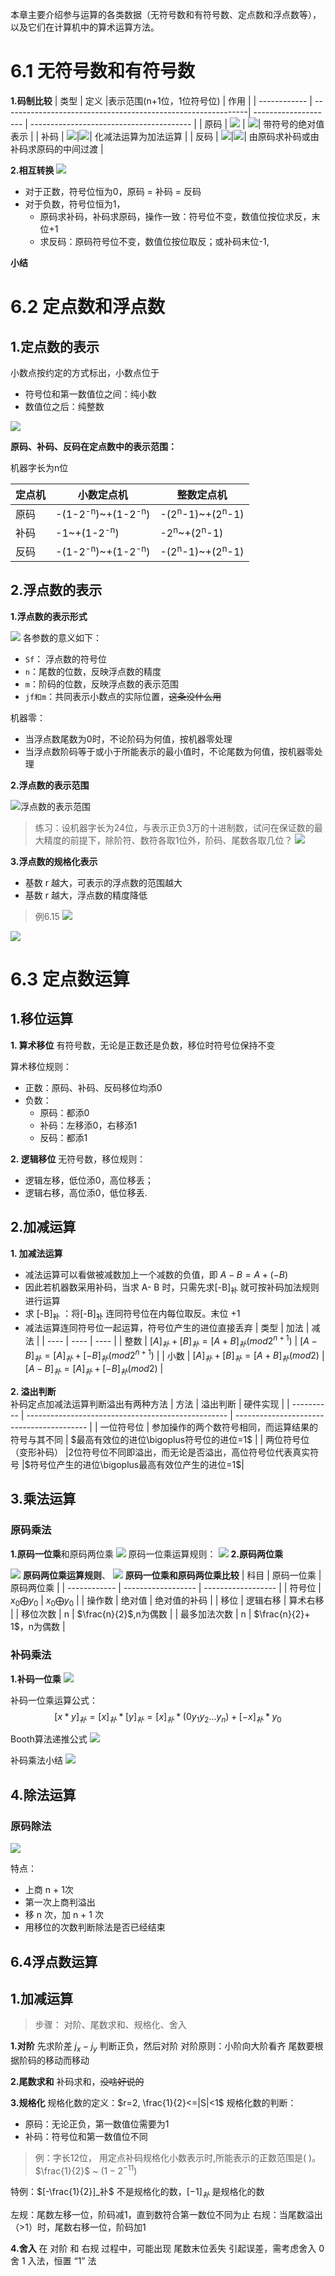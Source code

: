 本章主要介绍参与运算的各类数据（无符号数和有符号数、定点数和浮点数等），以及它们在计算机中的算术运算方法。

# 6.1 无符号数和有符号数

**1.码制比较**
| 类型         | 定义                                                           |表示范围(n+1位，1位符号位)                    | 作用                                     |
| ------------ | -------------------------------------------------------------| -------------------- | ---------------------------------------- |
| 原码         | ![](https://raw.githubusercontent.com/Anlieh/PicBucket/master/202210141309874.png) | ![](https://raw.githubusercontent.com/Anlieh/PicBucket/master/202210141330651.png)| 带符号的绝对值表示                       |
| 补码         | ![](https://raw.githubusercontent.com/Anlieh/PicBucket/master/202210141313600.png)|![](https://raw.githubusercontent.com/Anlieh/PicBucket/master/202210141328964.png)| 化减法运算为加法运算             |
| 反码         |   ![](https://raw.githubusercontent.com/Anlieh/PicBucket/master/202210141315692.png)|![](https://raw.githubusercontent.com/Anlieh/PicBucket/master/202210141327373.png)| 由原码求补码或由补码求原码的中间过渡 |

**2.相互转换**
![](https://raw.githubusercontent.com/Anlieh/PicBucket/master/202210122124614.png)
- 对于正数，符号位恒为0，原码 = 补码 = 反码
- 对于负数，符号位恒为1，
	- 原码求补码，补码求原码，操作一致：符号位不变，数值位按位求反，末位+1
	- 求反码：原码符号位不变，数值位按位取反；或补码末位-1,

**小结**


# 6.2 定点数和浮点数
## 1.定点数的表示
小数点按约定的方式标出，小数点位于
 - 符号位和第一数值位之间：纯小数
 - 数值位之后：纯整数

![](https://ypic.oss-cn-hangzhou.aliyuncs.com/202210271612004.png)

**原码、补码、反码在定点数中的表示范围：**

机器字长为n位

| 定点机 | 小数定点机 | 整数定点机 |
| ------ | ---------- | ---------- |
| 原码   |          -(1-2<sup>-n</sup>)~+(1-2<sup>-n</sup>) | -(2<sup>n</sup>-1)~+(2<sup>n</sup>-1) |
| 补码   | -1~+(1-2<sup>-n</sup>)      | -2<sup>n</sup>~+(2<sup>n</sup>-1)     |
| 反码   | -(1-2<sup>-n</sup>)~+(1-2<sup>-n</sup>) |  -(2<sup>n</sup>-1)~+(2<sup>n</sup>-1)  |

## 2.浮点数的表示
**1.浮点数的表示形式**

![](https://ypic.oss-cn-hangzhou.aliyuncs.com/202210271615567.png)
各参数的意义如下：
 - `Sf`： 浮点数的符号位
 - `n`：尾数的位数，反映浮点数的精度
 - `m`：阶码的位数，反映浮点数的表示范围
 - `jf和m`：共同表示小数点的实际位置，~~这条没什么用~~

机器零：
 - 当浮点数尾数为0时，不论阶码为何值，按机器零处理
 - 当浮点数阶码等于或小于所能表示的最小值时，不论尾数为何值，按机器零处理

**2.浮点数的表示范围**

![浮点数的表示范围](https://ypic.oss-cn-hangzhou.aliyuncs.com/202210271648293.png)

>练习：设机器字长为24位，与表示正负3万的十进制数，试问在保证数的最大精度的前提下，除阶符、数符各取1位外，阶码、尾数各取几位？
>![](https://ypic.oss-cn-hangzhou.aliyuncs.com/202210271652520.png)

**3.浮点数的规格化表示**
 - 基数 r 越大，可表示的浮点数的范围越大
 - 基数 r 越大，浮点数的精度降低


>例6.15
>![](https://ypic.oss-cn-hangzhou.aliyuncs.com/202210271655730.png)

![](https://raw.githubusercontent.com/Anlieh/PicBucket/master/202210122211062.png)

# 6.3 定点数运算
## 1.移位运算
**1.  算术移位**
有符号数，无论是正数还是负数，移位时符号位保持不变

算术移位规则：
- 正数：原码、补码、反码移位均添0
- 负数：
	- 原码：都添0
	- 补码：左移添0，右移添1
	- 反码：都添1

**2. 逻辑移位**
  无符号数，移位规则：
   - 逻辑左移，低位添0，高位移丢；
   - 逻辑右移，高位添0，低位移丢.

## 2.加减运算
**1. 加减法运算**
- 减法运算可以看做被减数加上一个减数的负值，即 $A -B = A + (-B)$ 
- 因此若机器数采用补码，当求 A- B 时，只需先求[-B]<sub>补</sub> 就可按补码加法规则进行运算
- 求 [-B]<sub>补</sub> ：将[-B]<sub>补</sub> 连同符号位在内每位取反。末位 +1
- 减法运算连同符号位一起运算，符号位产生的进位直接丢弃
| 类型 | 加法 | 减法 |
| ---- | ---- | ---- |
| 整数 |   $[A]_补+[B]_补=[A+B]_补(mod 2^{n+1})$   |  $[A-B]_补 = [A]_补 + [-B]_补(mod 2^{n+1})$   |
| 小数 |   $[A]_补+[B]_补=[A+B]_补(mod 2)$   | $[A-B]_补 = [A]_补 + [-B]_补(mod 2)$     |

**2. 溢出判断**   
补码定点加减法运算判断溢出有两种方法
| 方法       | 溢出判断                                           | 硬件实现                                  |
| ---------- | -------------------------------------------------- | ----------------------------------------- |
| 一位符号位 | 参加操作的两个数符号相同，而运算结果的符号与其不同 | $最高有效位的进位\bigoplus符号位的进位=1$ |
| 两位符号位（变形补码） |2位符号位不同即溢出，而无论是否溢出，高位符号位代表真实符号 |$符号位产生的进位\bigoplus最高有效位产生的进位=1$|

 ## 3.乘法运算
 ### 原码乘法
**1.原码一位乘**和原码两位乘
![](https://ypic.oss-cn-hangzhou.aliyuncs.com/202210271739934.png)
原码一位乘运算规则：
![](https://ypic.oss-cn-hangzhou.aliyuncs.com/202210271740977.png)
**2.原码两位乘**

![](https://ypic.oss-cn-hangzhou.aliyuncs.com/202210271742931.png)
**原码两位乘运算规则**、
![](https://ypic.oss-cn-hangzhou.aliyuncs.com/202210271743652.png)
**原码一位乘和原码两位乘比较**
| 科目         | 原码一位乘         | 原码两位乘         |
| ------------ | ------------------ | ------------------ |
| 符号位       | $x_0\bigoplus y_0$ | $x_0\bigoplus y_0$ |
| 操作数       | 绝对值             | 绝对值的补码       |
| 移位         | 逻辑右移           | 算术右移           |
| 移位次数     | n                  | $\frac{n}{2}$,n为偶数      |
| 最多加法次数 | n                  | $\frac{n}{2}+ 1$，n为偶数                  |
### 补码乘法
**1.补码一位乘**
![](https://ypic.oss-cn-hangzhou.aliyuncs.com/202210271750605.png)

补码一位乘运算公式：
$$[x*y]_{补}=[x]_{补}*[y]_{补}=[x]_{补}*(0y_{1}y_{2}...y_{n})+[-x]_{补}*y_{0}$$

Booth算法递推公式
![](https://ypic.oss-cn-hangzhou.aliyuncs.com/202210271817887.png)

补码乘法小结
![](https://ypic.oss-cn-hangzhou.aliyuncs.com/202210271818939.png)


## 4.除法运算
### 原码除法

![](https://ypic.oss-cn-hangzhou.aliyuncs.com/202210271820593.png)

特点：
 - 上商 n + 1次
 - 第一次上商判溢出
 - 移 n 次，加 n + 1 次
 - 用移位的次数判断除法是否已经结束

## 6.4浮点数运算
## 1.加减运算
>步骤： 对阶、尾数求和、规格化、舍入

**1.对阶**
先求阶差  $j_{x}-j_{y}$  判断正负，然后对阶
对阶原则：小阶向大阶看齐
尾数要根据阶码的移动而移动

**2.尾数求和**
补码求和，~~没啥好说的~~

**3.规格化**
规格化数的定义：$r=2, \frac{1}{2}<=|S|<1$
规格化数的判断：
 - 原码：无论正负，第一数值位需要为1
 - 补码：符号位和第一数值位不同

> 例：字长12位， 用定点补码规格化小数表示时,所能表示的正数范围是( )。
> $\frac{1}{2}$ ~ $(1- 2^{-11} )$

特例：$[-\frac{1}{2}]_补$ 不是规格化的数，$[-1]_补$ 是规格化的数

左规：尾数左移一位，阶码减1，直到数符合第一数位不同为止
右规：当尾数溢出（>1）时，尾数右移一位，阶码加1

**4.舍入**
在 对阶 和 右规 过程中，可能出现 尾数末位丢失 引起误差，需考虑舍入
0 舍 1 入法，恒置 “1” 法
